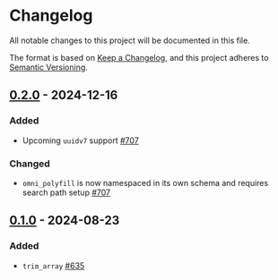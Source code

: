 # Changelog

All notable changes to this project will be documented in this file.

The format is based on [Keep a Changelog](https://keepachangelog.com/en/1.0.0/), and this project adheres
to [Semantic Versioning](https://semver.org/spec/v2.0.0.html).

## [0.2.0] - 2024-12-16

### Added

* Upcoming `uuidv7` support [#707](https://github.com/omnigres/omnigres/pull/707)

### Changed

* `omni_polyfill` is now namespaced in its own schema and requires search path
  setup [#707](https://github.com/omnigres/omnigres/pull/707)

## [0.1.0] - 2024-08-23

### Added

* `trim_array` [#635](https://github.com/omnigres/omnigres/pull/635)

[Unreleased]: https://github.com/omnigres/omnigres/commits/next/omni_polyfill

[0.1.0]: [https://github.com/omnigres/omnigres/pull/635]

[0.2.0]: [https://github.com/omnigres/omnigres/pull/707]

